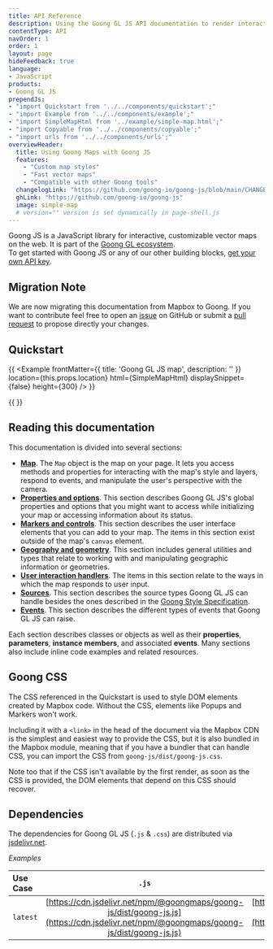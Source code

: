 ```yaml
---
title: API Reference
description: Using the Goong GL JS API documentation to render interactive maps from vector tiles and Goong styles.
contentType: API
navOrder: 1
order: 1
layout: page
hideFeedback: true
language:
- JavaScript
products:
- Goong GL JS
prependJs:
- "import Quickstart from '../../components/quickstart';"
- "import Example from '../../components/example';"
- "import SimpleMapHtml from '../example/simple-map.html';"
- "import Copyable from '../../components/copyable';"
- "import urls from '../../components/urls';"
overviewHeader:
  title: Using Goong Maps with Goong JS
  features:
    - "Custom map styles"
    - "Fast vector maps"
    - "Compatible with other Goong tools"
  changelogLink: "https://github.com/goong-io/goong-js/blob/main/CHANGELOG.md"
  ghLink: "https://github.com/goong-io/goong-js"
  image: simple-map
  # version="" version is set dynamically in page-shell.js
---
```




Goong JS is a JavaScript library for interactive, customizable vector maps on the web. It is part of the [Goong GL ecosystem](https://github.com/goong-io).  
To get started with Goong JS or any of our other building blocks, [get your own API key](https://account.goong.io/).

## Migration Note

We are now migrating this documentation from Mapbox to Goong. If you want to contribute feel free to open an [issue](https://github.com/goong-io/goong-js-docs/issues) on GitHub or submit a [pull request](https://github.com/goong-io/goong-js-docs/pulls) to propose directly your changes.


## Quickstart

{{
    <Example
        frontMatter={{
          title: 'Goong GL JS map',
          description: ''
        }}
        location={this.props.location}
        html={SimpleMapHtml}
        displaySnippet={false}
        height={300}
    />
}}


{{
<Quickstart />
}}


## Reading this documentation

This documentation is divided into several sections:

* [**Map**](/goong-js-docs/api/map/). The `Map` object is the map on your page. It lets you access methods and properties for interacting with the map's style and layers, respond to events, and manipulate the user's perspective with the camera.
* [**Properties and options**](/goong-js-docs/api/properties/). This section describes Goong GL JS's global properties and options that you might want to access while initializing your map or accessing information about its status.
* [**Markers and controls**](/goong-js-docs/api/markers/). This section describes the user interface elements that you can add to your map. The items in this section exist outside of the map's `canvas` element.
* [**Geography and geometry**](/goong-js-docs/api/geography/). This section includes general utilities and types that relate to working with and manipulating geographic information or geometries.
* [**User interaction handlers**](/goong-js-docs/api/handlers/). The items in this section relate to the ways in which the map responds to user input.
* [**Sources**](/goong-js-docs/api/sources/). This section describes the source types Goong GL JS can handle besides the ones described in the [Goong Style Specification](/goong-js-docs/style-spec/).
* [**Events**](/goong-js-docs/api/events/). This section describes the different types of events that Goong GL JS can raise.

Each section describes classes or objects as well as their **properties**, **parameters**, **instance members**, and associated **events**. Many sections also include inline code examples and related resources.

## Goong CSS

The CSS referenced in the Quickstart is used to style DOM elements created by Mapbox code. Without the CSS, elements like Popups and Markers won't work.

Including it with a `<link>` in the head of the document via the Mapbox CDN is the simplest and easiest way to provide the CSS, but it is also bundled in the Mapbox module, meaning that if you have a bundler that can handle CSS, you can import the CSS from `goong-js/dist/goong-js.css`.

Note too that if the CSS isn't available by the first render, as soon as the CSS is provided, the DOM elements that depend on this CSS should recover.

## Dependencies

The dependencies for Goong GL JS (`.js` & `.css`) are distributed via [jsdelivr.net](https://jsdelivr.net).


*Examples*

| Use Case  | `.js` | `.css` |
| :------- | :---: | :----: |
| `latest` | [https://cdn.jsdelivr.net/npm/@goongmaps/goong-js/dist/goong-js.js](https://cdn.jsdelivr.net/npm/@goongmaps/goong-js/dist/goong-js.js) | [https://cdn.jsdelivr.net/npm/@goongmaps/goong-js/dist/goong-js.css](https://cdn.jsdelivr.net/npm/@goongmaps/goong-js/dist/goong-js.css) |
